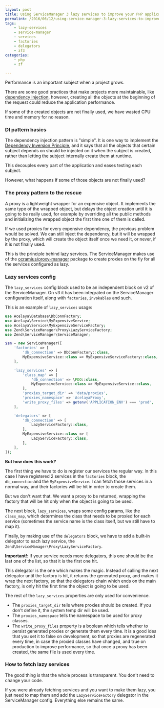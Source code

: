 ```yaml
---
layout: post
title: Using ServiceManager 3 lazy services to improve your PHP application performance
permalink: /2016/06/12/using-service-manager-3-lazy-services-to-improve-your-php-application-performance
tags:
    - lazy-services
    - service-manager
    - services
    - factories
    - delegators
    - zf3
categories:
    - php
    - zf

---
```


Performance is an important subject when a project grows.

There are some good practices that make projects more maintainable, like [dependency injection](https://en.wikipedia.org/wiki/Dependency_injection), however, creating all the objects at the beginning of the request could reduce the application performance.

If some of the created objects are not finally used, we have wasted CPU time and memory for no reason.

### DI pattern basics

The dependency injection pattern is "simple". It is one way to implement the [Dependency Inversion Principle](https://en.wikipedia.org/wiki/Dependency_inversion_principle), and it says that all the objects that certain subject depends on should be injected on it when the subject is created, rather than letting the subject internally create them at runtime.

This decouples every part of the application and eases testing each subject.

However, what happens if some of those objects are not finally used?

### The proxy pattern to the rescue

A proxy is a lightweight wrapper for an expensive object. It implements the same type of the wrapped object, but delays the object creation until it is going to be really used, for example by overriding all the public methods and initializing the wrapped object the first time one of them is called.

If we used proxies for every expensive dependency, the previous problem would be solved. We can still inject the dependency, but it will be wrapped by the proxy, which will create the object itself once we need it, or never, if it is not finally used.

This is the principle behind lazy services. The ServiceManager makes use of the [ocramius/proxy-manager](https://github.com/Ocramius/ProxyManager) package to create proxies on the fly for all the services configured as lazy.

### Lazy services config

The `lazy_services` config block used to be an independent block on v2 of the ServiceManager. On v3 it has been integrated on the ServiceManager configuration itself, along with `factories`, `invokables` and such.

This is an example of `lazy_services` usage:

```php
use Acelaya\Database\DbConnFactory;
use Acelaya\Service\MyExpensiveService;
use Acelaya\Service\MyExpensiveServiceFactory;
use Zend\ServiceManager\Proxy\LazyServiceFactory;
use Zend\ServiceManager\ServiceManager;

$sm = new ServiceManager([
    'factories' => [
        'db_connection' => DbConnFactory::class,
        MyExpensiveService::class => MyExpensiveServiceFactory::class,
    ],

    'lazy_services' => [
        'class_map' => [
            'db_connection' => \PDO::class,
            MyExpensiveService::class => MyExpensiveService::class,
        ],
        'proxies_target_dir' => 'data/proxies',
        'proxies_namespace' => 'AcelayaProxy',
        'write_proxy_files' => getenv('APPLICATION_ENV') === 'prod',
    ],

    'delegators' => [
        'db_connection' => [
            LazyServiceFactory::class,
        ],
        MyExpensiveService::class => [
            LazyServiceFactory::class,
        ],
    ],
]);
```

**But how does this work?**

The first thing we have to do is register our services the regular way. In this case I have registered 2 services in the `factories` block, the `db_connection`and the `MyExpensiveService`. I can fetch those services in a normal way, and their factories will be hit in order to create them.

But we don't want that. We want a proxy to be returned, wrapping the factory that will be hit only when the object is going to be used.

The next block, `lazy_services`, wraps some config params, like the `class_map`, which determines the class that needs to be proxied for each service (sometimes the service name is the class itself, but we still have to map it).

Finally, by making use of the `delegators` block, we have to add a built-in delegator to each lazy service, the `Zend\ServiceManager\Proxy\LazyServiceFactory`.

**Important!**: If your service needs more delegators, this one should be the last one of the list, so that it is the first one hit.

This delegator is the one which makes the magic. Instead of calling the next delegator until the factory is hit, it returns the generated proxy, and makes it wrap the next factory, so that the delegators chain which ends on the main factory, is only hit the first time the object is going to be used.

The rest of the `lazy_services` properties are only used for convenience.

* The `proxies_target_dir` tells where proxies should be created. If you don't define it, the system temp dir will be used.
* The `proxies_namespace` tells the namespace to be used for proxy classes.
* The `write_proxy_files` property is a boolean which tells whether to persist generated proxies or generate them every time. It is a good idea that you set it to false on development, so that proxies are regenerated every time, in case the proxied classes have changed, and true on production to improve performance, so that once a proxy has been created, the same file is used every time.

### How to fetch lazy services

The good thing is that the whole process is transparent. You don't need to change your code.

If you were already fetching services and you want to make them lazy, you just need to map them and add the `LazyServiceFactory` delegator in the ServiceManager config. Everything else remains the same.
